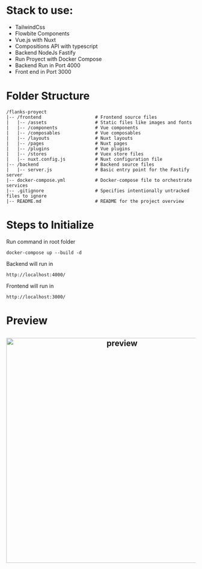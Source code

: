 # Stack to use:

- TailwindCss
- Flowbite Components
- Vue.js with Nuxt
- Compositions API with typescript
- Backend NodeJs Fastify
- Run Proyect with Docker Compose
- Backend Run in Port 4000
- Front end in Port 3000


# Folder Structure

````
/flanks-proyect
|-- /frontend                    # Frontend source files
|   |-- /assets                  # Static files like images and fonts
|   |-- /components              # Vue components
|   |-- /composables             # Vue composables
|   |-- /layouts                 # Nuxt layouts
|   |-- /pages                   # Nuxt pages
|   |-- /plugins                 # Vue plugins
|   |-- /stores                  # Vuex store files
|   |-- nuxt.config.js           # Nuxt configuration file
|-- /backend                     # Backend source files
|   |-- server.js                # Basic entry point for the Fastify server
|-- docker-compose.yml           # Docker-compose file to orchestrate services
|-- .gitignore                   # Specifies intentionally untracked files to ignore
|-- README.md                    # README for the project overview
````

# Steps to Initialize

Run command in root folder
`````
docker-compose up --build -d
``````

Backend will run in
````
http://localhost:4000/
````

Frontend will run in
````
http://localhost:3000/
````

# Preview

<h2 align="center">
<img width="600px" src="https://raw.githubusercontent.com/omarjesusperezortiz/flanks-project/main/misc/preview.png" alt="preview">
</h2>

